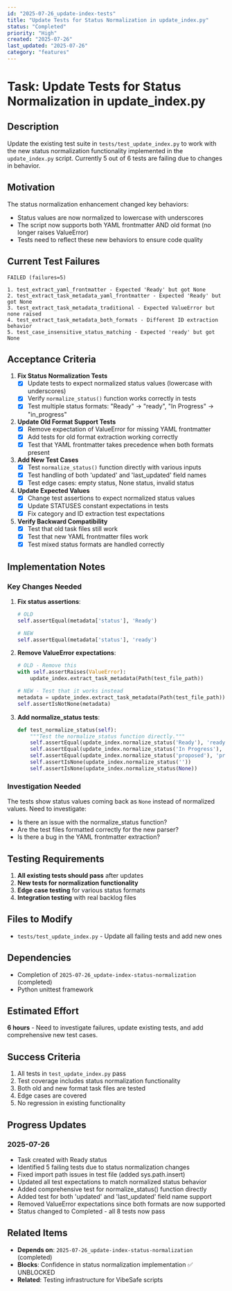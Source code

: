 ```yaml
---
id: "2025-07-26_update-index-tests"
title: "Update Tests for Status Normalization in update_index.py"
status: "Completed"
priority: "High"
created: "2025-07-26"
last_updated: "2025-07-26"
category: "features"
---
```


# Task: Update Tests for Status Normalization in update_index.py

## Description

Update the existing test suite in `tests/test_update_index.py` to work with the new status normalization functionality implemented in the `update_index.py` script. Currently 5 out of 6 tests are failing due to changes in behavior.

## Motivation

The status normalization enhancement changed key behaviors:
- Status values are now normalized to lowercase with underscores
- The script now supports both YAML frontmatter AND old format (no longer raises ValueError)
- Tests need to reflect these new behaviors to ensure code quality

## Current Test Failures

```
FAILED (failures=5)

1. test_extract_yaml_frontmatter - Expected 'Ready' but got None
2. test_extract_task_metadata_yaml_frontmatter - Expected 'Ready' but got None  
3. test_extract_task_metadata_traditional - Expected ValueError but none raised
4. test_extract_task_metadata_both_formats - Different ID extraction behavior
5. test_case_insensitive_status_matching - Expected 'ready' but got None
```

## Acceptance Criteria

1. **Fix Status Normalization Tests**
   - [x] Update tests to expect normalized status values (lowercase with underscores)
   - [x] Verify `normalize_status()` function works correctly in tests
   - [x] Test multiple status formats: "Ready" → "ready", "In Progress" → "in_progress"

2. **Update Old Format Support Tests**
   - [x] Remove expectation of ValueError for missing YAML frontmatter
   - [x] Add tests for old format extraction working correctly
   - [x] Test that YAML frontmatter takes precedence when both formats present

3. **Add New Test Cases**
   - [x] Test `normalize_status()` function directly with various inputs
   - [x] Test handling of both 'updated' and 'last_updated' field names
   - [x] Test edge cases: empty status, None status, invalid status

4. **Update Expected Values**
   - [x] Change test assertions to expect normalized status values
   - [x] Update STATUSES constant expectations in tests
   - [x] Fix category and ID extraction test expectations

5. **Verify Backward Compatibility**
   - [x] Test that old task files still work
   - [x] Test that new YAML frontmatter files work
   - [x] Test mixed status formats are handled correctly

## Implementation Notes

### Key Changes Needed

1. **Fix status assertions**:
   ```python
   # OLD
   self.assertEqual(metadata['status'], 'Ready')
   
   # NEW 
   self.assertEqual(metadata['status'], 'ready')
   ```

2. **Remove ValueError expectations**:
   ```python
   # OLD - Remove this
   with self.assertRaises(ValueError):
       update_index.extract_task_metadata(Path(test_file_path))
   
   # NEW - Test that it works instead
   metadata = update_index.extract_task_metadata(Path(test_file_path))
   self.assertIsNotNone(metadata)
   ```

3. **Add normalize_status tests**:
   ```python
   def test_normalize_status(self):
       """Test the normalize_status function directly."""
       self.assertEqual(update_index.normalize_status('Ready'), 'ready')
       self.assertEqual(update_index.normalize_status('In Progress'), 'in_progress')
       self.assertEqual(update_index.normalize_status('proposed'), 'proposed')
       self.assertIsNone(update_index.normalize_status(''))
       self.assertIsNone(update_index.normalize_status(None))
   ```

### Investigation Needed

The tests show status values coming back as `None` instead of normalized values. Need to investigate:
- Is there an issue with the normalize_status function?
- Are the test files formatted correctly for the new parser?
- Is there a bug in the YAML frontmatter extraction?

## Testing Requirements

1. **All existing tests should pass** after updates
2. **New tests for normalization functionality**
3. **Edge case testing** for various status formats
4. **Integration testing** with real backlog files

## Files to Modify

- `tests/test_update_index.py` - Update all failing tests and add new ones

## Dependencies

- Completion of `2025-07-26_update-index-status-normalization` (completed)
- Python unittest framework

## Estimated Effort

**6 hours** - Need to investigate failures, update existing tests, and add comprehensive new test cases.

## Success Criteria

1. All tests in `test_update_index.py` pass 
2. Test coverage includes status normalization functionality
3. Both old and new format task files are tested
4. Edge cases are covered
5. No regression in existing functionality

## Progress Updates

### 2025-07-26
- Task created with Ready status
- Identified 5 failing tests due to status normalization changes
- Fixed import path issues in test file (added sys.path.insert)
- Updated all test expectations to match normalized status behavior
- Added comprehensive test for normalize_status() function directly
- Added test for both 'updated' and 'last_updated' field name support
- Removed ValueError expectations since both formats are now supported
- Status changed to Completed - all 8 tests now pass

## Related Items

- **Depends on**: `2025-07-26_update-index-status-normalization` (completed)
- **Blocks**: Confidence in status normalization implementation ✅ UNBLOCKED
- **Related**: Testing infrastructure for VibeSafe scripts 